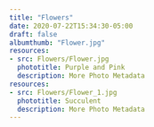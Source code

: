 ```yaml
---
title: "Flowers"
date: 2020-07-22T15:34:30-05:00
draft: false
albumthumb: "Flower.jpg"
resources:
- src: Flowers/Flower.jpg
  phototitle: Purple and Pink
  description: More Photo Metadata
resources:
- src: Flowers/Flower_1.jpg
  phototitle: Succulent
  description: More Photo Metadata
---
```


